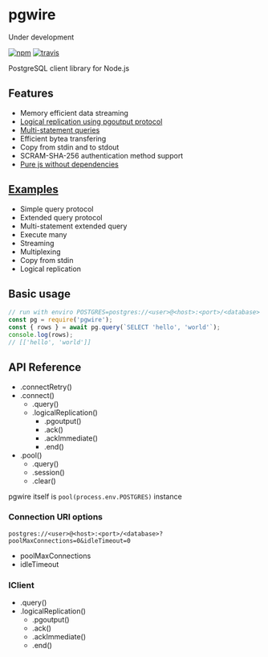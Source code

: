 # pgwire

Under development

[![npm](https://img.shields.io/npm/v/pgwire.svg)](https://www.npmjs.com/package/pgwire) [![travis](https://travis-ci.com/kagis/pgwire.svg?branch=master)](https://travis-ci.com/kagis/pgwire)

PostgreSQL client library for Node.js

## Features

- Memory efficient data streaming
- [Logical replication using pgoutput protocol](test/test.js#L368)
- [Multi-statement queries](test/test.js#L39)
- Efficient bytea transfering
- Copy from stdin and to stdout
- SCRAM-SHA-256 authentication method support
- [Pure js without dependencies](package.json#L36)
<!-- - True asynchronous -->

## [Examples](test/test.js)

- Simple query protocol
- Extended query protocol
- Multi-statement extended query
- Execute many
- Streaming
- Multiplexing
- Copy from stdin
- Logical replication

## Basic usage

```js
// run with enviro POSTGRES=postgres://<user>@<host>:<port>/<database>
const pg = require('pgwire');
const { rows } = await pg.query(`SELECT 'hello', 'world'`);
console.log(rows);
// [['hello', 'world']]
```

## API Reference

- .connectRetry()
- .connect()
  - .query()
  - .logicalReplication()
    - .pgoutput()
    - .ack()
    - .ackImmediate()
    - .end()
- .pool()
  - .query()
  - .session()
  - .clear()

pgwire itself is `pool(process.env.POSTGRES)` instance

### Connection URI options

`postgres://<user>@<host>:<port>/<database>?poolMaxConnections=0&idleTimeout=0`

- poolMaxConnections
- idleTimeout

### IClient

- .query()
- .logicalReplication()
  - .pgoutput()
  - .ack()
  - .ackImmediate()
  - .end()
